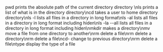 pwd prints the absolute path of the current directory directory \nls prints a list of what is in the directory directory\ncd takes a user to home directory directory\nls -l lists all files in a directory in long format\nls -al lists all files in a directory in long format including hiden\nls -la --all lists all files in a directory in long format including hiden\nmkdir makes a directory\nmv move a file from one directory to another\nrm delete a file\nrm delete a directory\nrm delete a file\ncd- change to previous directory\nrm delete a file\ntype display the type of a file
